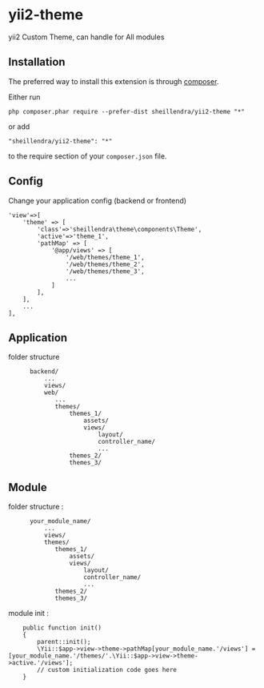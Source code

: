 yii2-theme
=========

yii2 Custom Theme, can handle for All modules


Installation
------------

The preferred way to install this extension is through [composer](http://getcomposer.org/download/).

Either run

```
php composer.phar require --prefer-dist sheillendra/yii2-theme "*"
```

or add

```
"sheillendra/yii2-theme": "*"
```

to the require section of your `composer.json` file.


Config
-------
Change your application config (backend or frontend)
```
'view'=>[
	'theme' => [
		'class'=>'sheillendra\theme\components\Theme',
		'active'=>'theme_1',
		'pathMap' => [ 
			'@app/views' => [ 
				'/web/themes/theme_1',
				'/web/themes/theme_2',
				'/web/themes/theme_3',
				...
			]
		],
	],
	...
],
```

Application
------------

folder structure

```
      backend/
          ...
          views/
          web/
             ...
             themes/
                 themes_1/
                     assets/
                     views/
                         layout/
                         controller_name/
                         ...
                 themes_2/
                 themes_3/
```

Module
------------

folder structure :

```
      your_module_name/
          ...
          views/
          themes/
             themes_1/
                 assets/
                 views/
                     layout/
                     controller_name/
                     ...
             themes_2/
             themes_3/
```

module init :

```
    public function init()
    {
        parent::init();
        \Yii::$app->view->theme->pathMap[your_module_name.'/views'] = [your_module_name.'/themes/'.\Yii::$app->view->theme->active.'/views'];
        // custom initialization code goes here
    }
```